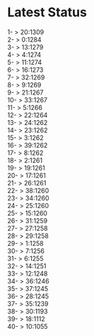 # Latest Status


1- > 20:1309<br />
2- > 0:1284<br />
3- > 13:1279<br />
4- > 4:1274<br />
5- > 11:1274<br />
6- > 16:1273<br />
7- > 32:1269<br />
8- > 9:1269<br />
9- > 21:1267<br />
10- > 33:1267<br />
11- > 5:1266<br />
12- > 22:1264<br />
13- > 24:1262<br />
14- > 23:1262<br />
15- > 3:1262<br />
16- > 39:1262<br />
17- > 8:1262<br />
18- > 2:1261<br />
19- > 19:1261<br />
20- > 17:1261<br />
21- > 26:1261<br />
22- > 38:1260<br />
23- > 34:1260<br />
24- > 25:1260<br />
25- > 15:1260<br />
26- > 31:1259<br />
27- > 27:1258<br />
28- > 29:1258<br />
29- > 1:1258<br />
30- > 7:1256<br />
31- > 6:1255<br />
32- > 14:1251<br />
33- > 12:1248<br />
34- > 36:1246<br />
35- > 37:1245<br />
36- > 28:1245<br />
37- > 35:1239<br />
38- > 30:1193<br />
39- > 18:1112<br />
40- > 10:1055<br />
